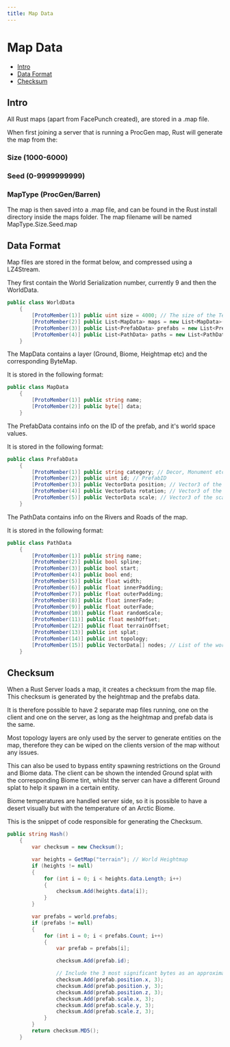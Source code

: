 ```yaml
---
title: Map Data
---
```

# Map Data
* [Intro](#intro)
* [Data Format](#data-format)
* [Checksum](#checksum)

## Intro

All Rust maps (apart from FacePunch created), are stored in a .map file.

When first joining a server that is running a ProcGen map, Rust will generate the map from the:

### Size (1000-6000)

### Seed (0-9999999999)

### MapType (ProcGen/Barren)

The map is then saved into a .map file, and can be found in the Rust install directory inside the maps folder. The map filename 
will be named MapType.Size.Seed.map





## Data Format

Map files are stored in the format below, and compressed using a LZ4Stream.

They first contain the World Serialization number, currently 9 and then the WorldData.

``` csharp
public class WorldData
	{
		[ProtoMember(1)] public uint size = 4000; // The size of the Terrain, in Unity metres.
		[ProtoMember(2)] public List<MapData> maps = new List<MapData>();
		[ProtoMember(3)] public List<PrefabData> prefabs = new List<PrefabData>();
		[ProtoMember(4)] public List<PathData> paths = new List<PathData>();
	}
```

The MapData contains a layer (Ground, Biome, Heightmap etc) and the corresponding ByteMap.

It is stored in the following format:

``` csharp
public class MapData
	{
		[ProtoMember(1)] public string name;
		[ProtoMember(2)] public byte[] data;
	}
```

The PrefabData contains info on the ID of the prefab, and it's world space values.

It is stored in the following format:

``` csharp
public class PrefabData
	{
		[ProtoMember(1)] public string category; // Decor, Monument etc
		[ProtoMember(2)] public uint id; // PrefabID
		[ProtoMember(3)] public VectorData position; // Vector3 of the position in world space.
		[ProtoMember(4)] public VectorData rotation; // Vector3 of the rotation in world space.
		[ProtoMember(5)] public VectorData scale; // Vector3 of the scale in world space.
	}
```

The PathData contains info on the Rivers and Roads of the map.

It is stored in the following format:

``` csharp
public class PathData
	{
		[ProtoMember(1)] public string name; 
		[ProtoMember(2)] public bool spline;
		[ProtoMember(3)] public bool start;
		[ProtoMember(4)] public bool end;
		[ProtoMember(5)] public float width;
		[ProtoMember(6)] public float innerPadding;
		[ProtoMember(7)] public float outerPadding;
		[ProtoMember(8)] public float innerFade;
		[ProtoMember(9)] public float outerFade;
		[ProtoMember(10)] public float randomScale;
		[ProtoMember(11)] public float meshOffset;
		[ProtoMember(12)] public float terrainOffset;
		[ProtoMember(13)] public int splat;
		[ProtoMember(14)] public int topology;
		[ProtoMember(15)] public VectorData[] nodes; // List of the world spaces of the individual nodes.
	}
```


## Checksum
When a Rust Server loads a map, it creates a checksum from the map file. This checksum is generated by the heightmap and the prefabs data.

It is therefore possible to have 2 separate map files running, one on the client and one on the server, as long as the heightmap and prefab data is the same.

Most topology layers are only used by the server to generate entities on the map, therefore they can be wiped on the clients version of the map without any issues.

This can also be used to bypass entity spawning restrictions on the Ground and Biome data. The client can be shown the intended Ground splat with the corresponding Biome tint, whilst the server can have a different Ground splat to help it spawn in a certain entity.

Biome temperatures are handled server side, so it is possible to have a desert visually but with the temperature of an Arctic Biome.

This is the snippet of code responsible for generating the Checksum.

``` csharp
public string Hash()
    {
        var checksum = new Checksum();

        var heights = GetMap("terrain"); // World Heightmap
        if (heights != null)
        {
            for (int i = 0; i < heights.data.Length; i++)
            {
                checksum.Add(heights.data[i]);
            }
        }

        var prefabs = world.prefabs;
        if (prefabs != null)
        {
            for (int i = 0; i < prefabs.Count; i++)
            {
                var prefab = prefabs[i];

                checksum.Add(prefab.id);

                // Include the 3 most significant bytes as an approximation
                checksum.Add(prefab.position.x, 3);
                checksum.Add(prefab.position.y, 3);
                checksum.Add(prefab.position.z, 3);
                checksum.Add(prefab.scale.x, 3);
                checksum.Add(prefab.scale.y, 3);
                checksum.Add(prefab.scale.z, 3);
            }
        }
        return checksum.MD5();
    }
```
